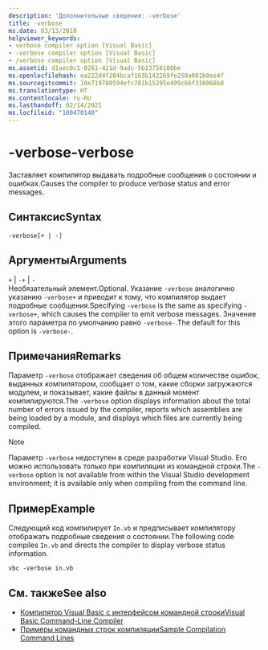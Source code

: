 ```yaml
---
description: 'Дополнительные сведения: -verbose'
title: -verbose
ms.date: 03/13/2018
helpviewer_keywords:
- verbose compiler option [Visual Basic]
- -verbose compiler option [Visual Basic]
- /verbose compiler option [Visual Basic]
ms.assetid: d1aec0c1-0261-421d-9adc-5b13756100be
ms.openlocfilehash: ea222d4f284bcaf163b142269fe250a081b0ee4f
ms.sourcegitcommit: 10e719780594efc781b15295e499c66f316068b8
ms.translationtype: HT
ms.contentlocale: ru-RU
ms.lasthandoff: 02/14/2021
ms.locfileid: "100470140"
---
```

# <a name="-verbose"></a><span data-ttu-id="ed7ac-103">-verbose</span><span class="sxs-lookup"><span data-stu-id="ed7ac-103">-verbose</span></span>

<span data-ttu-id="ed7ac-104">Заставляет компилятор выдавать подробные сообщения о состоянии и ошибках.</span><span class="sxs-lookup"><span data-stu-id="ed7ac-104">Causes the compiler to produce verbose status and error messages.</span></span>  
  
## <a name="syntax"></a><span data-ttu-id="ed7ac-105">Синтаксис</span><span class="sxs-lookup"><span data-stu-id="ed7ac-105">Syntax</span></span>  
  
```console  
-verbose[+ | -]  
```  
  
## <a name="arguments"></a><span data-ttu-id="ed7ac-106">Аргументы</span><span class="sxs-lookup"><span data-stu-id="ed7ac-106">Arguments</span></span>  

 <span data-ttu-id="ed7ac-107">`+` &#124; `-`</span><span class="sxs-lookup"><span data-stu-id="ed7ac-107">`+` &#124; `-`</span></span>  
 <span data-ttu-id="ed7ac-108">Необязательный элемент.</span><span class="sxs-lookup"><span data-stu-id="ed7ac-108">Optional.</span></span> <span data-ttu-id="ed7ac-109">Указание `-verbose` аналогично указанию `-verbose+` и приводит к тому, что компилятор выдает подробные сообщения.</span><span class="sxs-lookup"><span data-stu-id="ed7ac-109">Specifying `-verbose` is the same as specifying `-verbose+`, which causes the compiler to emit verbose messages.</span></span> <span data-ttu-id="ed7ac-110">Значение этого параметра по умолчанию равно `-verbose-`.</span><span class="sxs-lookup"><span data-stu-id="ed7ac-110">The default for this option is `-verbose-`.</span></span>  
  
## <a name="remarks"></a><span data-ttu-id="ed7ac-111">Примечания</span><span class="sxs-lookup"><span data-stu-id="ed7ac-111">Remarks</span></span>  

 <span data-ttu-id="ed7ac-112">Параметр `-verbose` отображает сведения об общем количестве ошибок, выданных компилятором, сообщает о том, какие сборки загружаются модулем, и показывает, какие файлы в данный момент компилируются.</span><span class="sxs-lookup"><span data-stu-id="ed7ac-112">The `-verbose` option displays information about the total number of errors issued by the compiler, reports which assemblies are being loaded by a module, and displays which files are currently being compiled.</span></span>  
  
> [!NOTE]
> <span data-ttu-id="ed7ac-113">Параметр `-verbose` недоступен в среде разработки Visual Studio. Его можно использовать только при компиляции из командной строки.</span><span class="sxs-lookup"><span data-stu-id="ed7ac-113">The `-verbose` option is not available from within the Visual Studio development environment; it is available only when compiling from the command line.</span></span>  
  
## <a name="example"></a><span data-ttu-id="ed7ac-114">Пример</span><span class="sxs-lookup"><span data-stu-id="ed7ac-114">Example</span></span>  

 <span data-ttu-id="ed7ac-115">Следующий код компилирует `In.vb` и предписывает компилятору отображать подробные сведения о состоянии.</span><span class="sxs-lookup"><span data-stu-id="ed7ac-115">The following code compiles `In.vb` and directs the compiler to display verbose status information.</span></span>  
  
```console  
vbc -verbose in.vb  
```  
  
## <a name="see-also"></a><span data-ttu-id="ed7ac-116">См. также</span><span class="sxs-lookup"><span data-stu-id="ed7ac-116">See also</span></span>

- [<span data-ttu-id="ed7ac-117">Компилятор Visual Basic с интерфейсом командной строки</span><span class="sxs-lookup"><span data-stu-id="ed7ac-117">Visual Basic Command-Line Compiler</span></span>](index.md)
- [<span data-ttu-id="ed7ac-118">Примеры командных строк компиляции</span><span class="sxs-lookup"><span data-stu-id="ed7ac-118">Sample Compilation Command Lines</span></span>](sample-compilation-command-lines.md)
